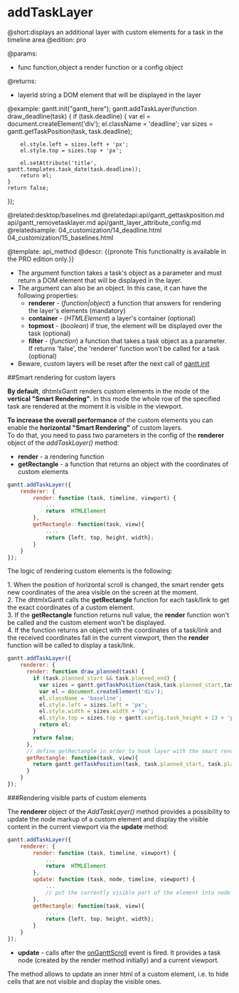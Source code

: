 addTaskLayer
=============

@short:displays an additional layer with custom elements for a task in the timeline area
@edition: pro

@params:
- func		function,object		a render function or a config object 

@returns:
- layerId		string		a DOM element that will be displayed in the layer


@example:
gantt.init("gantt_here");
gantt.addTaskLayer(function draw_deadline(task) {
	if (task.deadline) {
		var el = document.createElement('div');
		el.className = 'deadline';
		var sizes = gantt.getTaskPosition(task, task.deadline);

		el.style.left = sizes.left + 'px';
		el.style.top = sizes.top + 'px';

		el.setAttribute('title', gantt.templates.task_date(task.deadline));
		return el;
	}
	return false;
});


@related:desktop/baselines.md
@relatedapi:api/gantt_gettaskposition.md
  api/gantt_removetasklayer.md
  api/gantt_layer_attribute_config.md
@relatedsample:
	04_customization/14_deadline.html
    04_customization/15_baselines.html
	
@template:	api_method
@descr:
{{pronote This functionality is available in the PRO edition only.}}

- The argument function takes a task's object as a parameter and must return a DOM element that will be displayed in the layer.
- The argument can also be an object. In this case, it can have the following properties:
	- **renderer** - (*function|object*)  a function that answers for rendering the layer's elements (mandatory)
	- **container** - (*HTMLElement*) a layer's container (optional)
    - **topmost** - (*boolean*) if true, the element will be displayed over the task (optional)
    - **filter** - (*function*) a function that takes a task object as a parameter. If returns 'false', the 'renderer' function won't be called for a task (optional)
- Beware, custom layers will be reset after the next call of <a href="api/gantt_init.md">gantt.init</a>


##Smart rendering for custom layers

**By default**, dhtmlxGantt renders custom elements in the mode of the **vertical "Smart Rendering"**. In this mode the whole row of the specified task are  rendered at the moment it is visible in the viewport.

**To increase the overall performance** of the custom elements you can enable the **horizontal "Smart Rendering"** of custom layers. <br> To do that, you need to pass two parameters in the config of the **renderer** object of the *addTaskLayer()* method:

- **render** - a rendering function
- **getRectangle** - a function that returns an object with the coordinates of custom elements

~~~js
gantt.addTaskLayer({
    renderer: {
        render: function (task, timeline, viewport) {
            ...
            return  HTMLElement
        },
        getRectangle: function(task, view){
            ....
            return {left, top, height, width};
        }
    }
});
~~~

The logic of rendering custom elements is the following:

1\. When the  position of horizontal scroll is changed, the smart render gets new coordinates of the area visible on the screen at the moment. <br>
2\. The dhtmlxGantt calls the **getRectangle** function for each task/link to get the exact coordinates of a custom element. <br>
3\. If the **getRectangle** function returns null value, the **render** function won't be called and the custom element won't be displayed.<br>
4\. If the function returns an object with the coordinates of a task/link and the received coordinates fall in the current viewport, then the **render** function will be called to display a task/link.<br>

~~~js
gantt.addTaskLayer({
    renderer: {
      render: function draw_planned(task) {
        if (task.planned_start && task.planned_end) {
          var sizes = gantt.getTaskPosition(task,task.planned_start,task.planned_end);
          var el = document.createElement('div');
          el.className = 'baseline';
          el.style.left = sizes.left + 'px';
          el.style.width = sizes.width + 'px';
          el.style.top = sizes.top + gantt.config.task_height + 13 + 'px';
          return el;
        }
        return false;
      },
      // define getRectangle in order to hook layer with the smart rendering
      getRectangle: function(task, view){
        return gantt.getTaskPosition(task, task.planned_start, task.planned_end);
      }
    }
});
~~~

###Rendering visible parts of custom elements

The **renderer** object of the *AddTaskLayer()* method provides a possibility to update the node markup of a custom element and display the visible content in the current viewport via the **update** method:

~~~js
gantt.addTaskLayer({
    renderer: {
        render: function (task, timeline, viewport) {
            ...
            return  HTMLElement
        },
        update: function (task, node, timeline, viewport) {
            ...
            // put the currently visible part of the element into node inner html
        },
        getRectangle: function(task, view){
            ....
            return {left, top, height, width};
        }
    }
});
~~~

- **update** - calls after the [onGanttScroll](api/gantt_onganttscroll_event.md) event is fired. It provides a task node (created by the render method initially) and a current viewport. 

The method allows to update an inner html of a custom element, i.e. to hide cells that are not visible and display the visible ones.